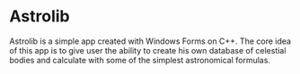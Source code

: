 # Astrolib
Astrolib is a simple app created with Windows Forms on C++. The core idea of this app is to give user the ability to create his own database of celestial bodies and calculate with some of the simplest astronomical formulas.
